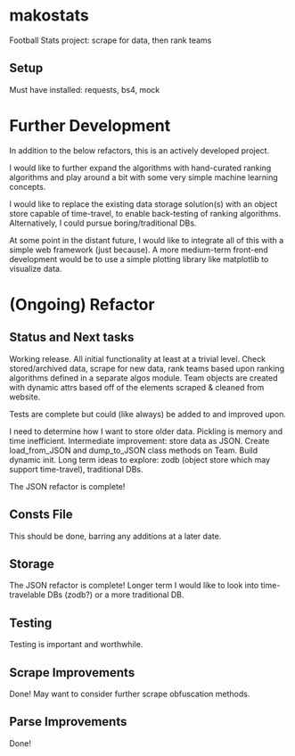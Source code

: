 # makostats
Football Stats project: scrape for data, then rank teams

## Setup
Must have installed: requests, bs4, mock


# Further Development
In addition to the below refactors, this is an actively developed project. 

I would like to further expand the algorithms with hand-curated ranking algorithms and play around a bit with some very 
simple machine learning concepts.

I would like to replace the existing data storage solution(s) with an object store capable of time-travel, to enable
back-testing of ranking algorithms. Alternatively, I could pursue boring/traditional DBs. 

At some point in the distant future, I would like to integrate all of this with a simple web framework (just because). A
more medium-term front-end development would be to use a simple plotting library like matplotlib to visualize data. 

# (Ongoing) Refactor

## Status and Next tasks
Working release. All initial functionality at least at a trivial level. Check stored/archived data, scrape for new data,
rank teams based upon ranking algorithms defined in a separate algos module. Team objects are created with dynamic attrs
based off of the elements scraped & cleaned from website. 

Tests are complete but could (like always) be added to and improved upon. 

I need to determine how I want to store older data. Pickling is memory and time inefficient. Intermediate improvement: 
store data as JSON. Create load_from_JSON and dump_to_JSON class methods on Team. Build dynamic init. Long term ideas
to explore: zodb (object store which may support time-travel), traditional DBs. 

The JSON refactor is complete!


## Consts File
This should be done, barring any additions at a later date. 


## Storage
The JSON refactor is complete! Longer term I would like to look into time-travelable DBs (zodb?) or a more traditional 
DB. 

## Testing
Testing is important and worthwhile.

## Scrape Improvements
Done! May want to consider further scrape obfuscation methods. 

## Parse Improvements
Done!

